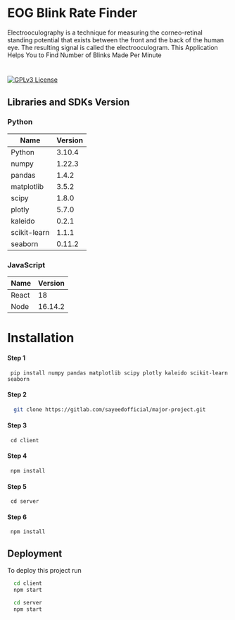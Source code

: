 # EOG Blink Rate Finder

Electrooculography is a technique for measuring the corneo-retinal standing potential that exists between the front and the back of the human eye. The resulting signal is called the electrooculogram.
This Application Helps You to Find Number of Blinks Made Per Minute

#

[![GPLv3 License](https://img.shields.io/badge/License-GPL%20v3-yellow.svg)](https://opensource.org/licenses/)

## Libraries and SDKs Version

### Python

| Name         | Version |
| ------------ | ------- |
| Python       | 3.10.4  |
| numpy        | 1.22.3  |
| pandas       | 1.4.2   |
| matplotlib   | 3.5.2   |
| scipy        | 1.8.0   |
| plotly       | 5.7.0   |
| kaleido      | 0.2.1   |
| scikit-learn | 1.1.1   |
| seaborn      | 0.11.2  |

### JavaScript

| Name  | Version |
| ----- | ------- |
| React | 18      |
| Node  | 16.14.2 |

# Installation

#### Step 1

```
 pip install numpy pandas matplotlib scipy plotly kaleido scikit-learn seaborn 
```

#### Step 2

```bash
  git clone https://gitlab.com/sayeedofficial/major-project.git
```

#### Step 3

```
 cd client
```

#### Step 4

```
 npm install
```

#### Step 5

```
 cd server
```

#### Step 6

```
 npm install
```

## Deployment

To deploy this project run

```bash
  cd client
  npm start
```

```bash
  cd server
  npm start
```

